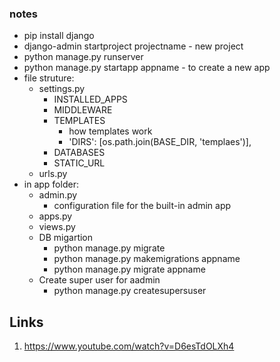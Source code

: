 ### notes
- pip install django
- django-admin startproject projectname - new project
- python manage.py runserver
- python manage.py startapp appname - to create a new app
- file struture:
  - settings.py
    - INSTALLED_APPS
    - MIDDLEWARE
    - TEMPLATES
      - how templates work
      - 'DIRS': [os.path.join(BASE_DIR, 'templaes')],
    - DATABASES
    - STATIC_URL
  - urls.py
- in app folder:
  - admin.py
    - configuration file for the built-in admin app
  - apps.py
  - views.py
  - DB migartion
    - python manage.py migrate
    - python manage.py makemigrations appname
    - python manage.py migrate appname
  - Create super user for aadmin
    - python manage.py createsupersuser
  
  
  
  
## Links
1. https://www.youtube.com/watch?v=D6esTdOLXh4
